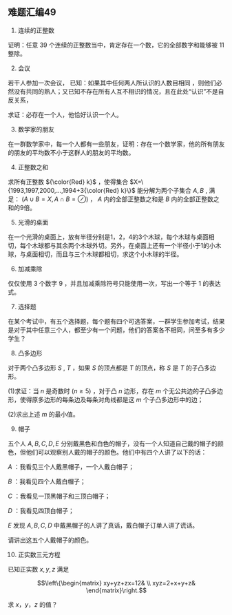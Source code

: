 ## 难题汇编49

1. 连续的正整数

证明：任意 $39$ 个连续的正整数当中，肯定存在一个数，它的全部数字和能够被 $11$ 整除。

2. 会议

若干人参加一次会议， 已知：如果其中任何两人所认识的人数目相同 ，则他们必然没有共同的熟人；又已知不存在所有人互不相识的情况，且在此处“认识”不是自反关系，

求证：必存在一个人，他恰好认识一个人。

3. 数学家的朋友

在一群数学家中，每一个人都有一些朋友，证明：存在一个数学家，他的所有朋友的朋友的平均数不小于这群人的朋友的平均数。

4. 正整数之和

求所有正整数 ${\color{Red} k}$ ，使得集合 $X=\{1993,1997,2000,...,1994+3{\color{Red} k}\}$ 能分解为两个子集合 $A,B$ , 满足： $(A\cup B=X,A\cap B=\oslash)$ ， $A$ 内的全部正整数之和是 $B$ 内的全部正整数之和的9倍。

5. 光滑的桌面

在一个光滑的桌面上，放有半径分别是1，2，4的3个木球，每个木球与桌面相切，每个木球都与其余两个木球外切。另外，在桌面上还有一个半径小于1的小木球，与桌面相切，而且与三个木球都相切，求这个小木球的半径。

6. 加减乘除

仅仅使用 $3$ 个数字 $9$ ，并且加减乘除符号只能使用一次，写出一个等于 $1$ 的表达式。

7. 选择题

在某个考试中，有五个选择题，每个题有四个可选答案，一群学生参加考试，结果是对于其中任意三个人，都至少有一个问题，他们的答案各不相同，问至多有多少学生？

8. 凸多边形

对于两个凸多边形 $S$ , $T$ ，如果 $S$ 的顶点都是 $T$ 的顶点，称 $S$ 是 $T$ 的子凸多边形。

(1)求证：当 $n$ 是奇数时 $(n\ge 5)$ ，对于凸 $n$ 边形，存在 $m$ 个无公共边的子凸多边形，使得原多边形的每条边及每条对角线都是这 $m$ 个子凸多边形中的边；

(2)求出上述 $m$ 的最小值。

9. 帽子

五个人 $A,B,C,D,E$ 分别戴黑色和白色的帽子，没有一个人知道自己戴的帽子的颜色，但他们可以观察别人戴的帽子的颜色。他们中有四个人讲了以下的话：

$A$ ：我看见三个人戴黑帽子，一个人戴白帽子；

$B$ ：我看见四个人戴白帽子；

$C$ ：我看见一顶黑帽子和三顶白帽子；

$D$ ：我看见四顶白帽子；

$E$ 发现 $A,B,C,D$ 中戴黑帽子的人讲了真话，戴白帽子订单人讲了谎话。

请讲出这五个人戴帽子的颜色。

10. 正实数三元方程

已知正实数 $x,y,z$ 满足

```math
\left\{\begin{matrix}
  xy+yz+zx=12& \\
  xyz=2+x+y+z&
\end{matrix}\right.
```

求 $x，y，z$ 的值？
